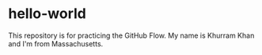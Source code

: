 # hello-world
This repository is for practicing the GitHub Flow.
My name is Khurram Khan and I'm from Massachusetts.
